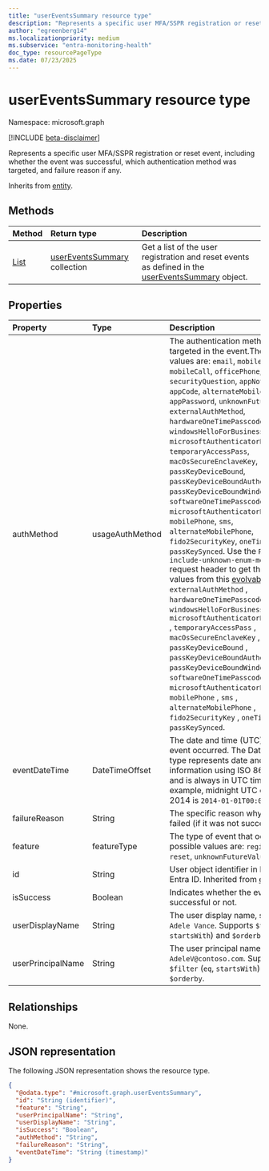 ```yaml
---
title: "userEventsSummary resource type"
description: "Represents a specific user MFA/SSPR registration or reset event, including whether the event was successful, which authentication method was targeted, and failure reason if any."
author: "egreenberg14"
ms.localizationpriority: medium
ms.subservice: "entra-monitoring-health"
doc_type: resourcePageType
ms.date: 07/23/2025
---
```


# userEventsSummary resource type

Namespace: microsoft.graph

[!INCLUDE [beta-disclaimer](../../includes/beta-disclaimer.md)]

Represents a specific user MFA/SSPR registration or reset event, including whether the event was successful, which authentication method was targeted, and failure reason if any.

Inherits from [entity](../resources/entity.md).


## Methods
|Method|Return type|Description|
|:---|:---|:---|
|[List](../api/authenticationmethodsroot-list-usereventssummary.md)|[userEventsSummary](../resources/usereventssummary.md) collection|Get a list of the user registration and reset events as defined in the [userEventsSummary](../resources/usereventssummary.md) object.|

## Properties
|Property|Type|Description|
|:---|:---|:---|
|authMethod|usageAuthMethod|The authentication method being targeted in the event.The possible values are: `email`, `mobileSMS`, `mobileCall`, `officePhone`, `securityQuestion`, `appNotification`, `appCode`, `alternateMobileCall`, `fido`, `appPassword`, `unknownFutureValue`, `externalAuthMethod`, `hardwareOneTimePasscode`, `windowsHelloForBusiness`, `microsoftAuthenticatorPasswordless`, `temporaryAccessPass`, `macOsSecureEnclaveKey`, `passKeyDeviceBound`, `passKeyDeviceBoundAuthenticator`, `passKeyDeviceBoundWindowsHello`, `softwareOneTimePasscode`, `microsoftAuthenticatorPush`, `mobilePhone`, `sms`, `alternateMobilePhone`, `fido2SecurityKey`, `oneTimePasscode`, `passKeySynced`. Use the `Prefer: include-unknown-enum-members` request header to get the following values from this [evolvable enum](/graph/best-practices-concept#handling-future-members-in-evolvable-enumerations): `externalAuthMethod` , `hardwareOneTimePasscode` , `windowsHelloForBusiness` , `microsoftAuthenticatorPasswordless` , `temporaryAccessPass` , `macOsSecureEnclaveKey` , `passKeyDeviceBound` , `passKeyDeviceBoundAuthenticator` , `passKeyDeviceBoundWindowsHello` , `softwareOneTimePasscode` , `microsoftAuthenticatorPush` , `mobilePhone` , `sms` , `alternateMobilePhone` , `fido2SecurityKey` , `oneTimePasscode` , `passKeySynced`.|
|eventDateTime|DateTimeOffset|The date and time (UTC) when the event occurred.  The DateTimeOffset type represents date and time information using ISO 8601 format and is always in UTC time. For example, midnight UTC on Jan 1, 2014 is `2014-01-01T00:00:00Z`.|
|failureReason|String|The specific reason why the event failed (if it was not successful.)|
|feature|featureType|The type of event that occurred. The possible values are: `registration`, `reset`, `unknownFutureValue`.|
|id|String|User object identifier in Microsoft Entra ID. Inherited from [entity](../resources/entity.md).|
|isSuccess|Boolean|Indicates whether the event was successful or not.|
|userDisplayName|String|The user display name, such as `Adele Vance`. Supports `$filter` (`eq`, `startsWith`) and `$orderby`.|
|userPrincipalName|String|The user principal name, such as `AdeleV@contoso.com`. Supports `$filter` (`eq`, `startsWith`) and `$orderby`.|

## Relationships
None.

## JSON representation
The following JSON representation shows the resource type.
<!-- {
  "blockType": "resource",
  "keyProperty": "id",
  "@odata.type": "microsoft.graph.userEventsSummary",
  "baseType": "microsoft.graph.entity",
  "openType": false
}
-->
``` json
{
  "@odata.type": "#microsoft.graph.userEventsSummary",
  "id": "String (identifier)",
  "feature": "String",
  "userPrincipalName": "String",
  "userDisplayName": "String",
  "isSuccess": "Boolean",
  "authMethod": "String",
  "failureReason": "String",
  "eventDateTime": "String (timestamp)"
}
```

